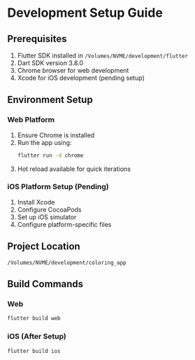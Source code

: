 # Development Setup Guide

## Prerequisites

1. Flutter SDK installed in `/Volumes/NVME/development/flutter`
2. Dart SDK version 3.8.0
3. Chrome browser for web development
4. Xcode for iOS development (pending setup)

## Environment Setup

### Web Platform
1. Ensure Chrome is installed
2. Run the app using:
   ```bash
   flutter run -d chrome
   ```
3. Hot reload available for quick iterations

### iOS Platform Setup (Pending)
1. Install Xcode
2. Configure CocoaPods
3. Set up iOS simulator
4. Configure platform-specific files

## Project Location
```
/Volumes/NVME/development/coloring_app
```

## Build Commands

### Web
```bash
flutter build web
```

### iOS (After Setup)
```bash
flutter build ios
```